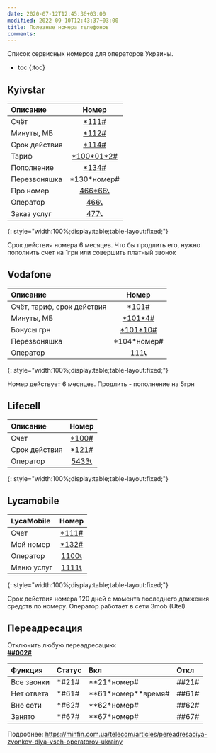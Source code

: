 ```yaml
---
date: 2020-07-12T12:45:36+03:00
modified: 2022-09-10T12:43:37+03:00
title: Полезные номера телефонов
comments: 
---
```


Список сервисных номеров для операторов Украины.

- toc
{:toc}

<!--


## Сводная таблица

Описание | Киевстар | Vodafone | Lifecell
:-|:-|:-|:-
Номер телефона | \*161#
Проверить счёт | \*111# | \*101# | \*100#
Срок действия  | \*114# | \*101# | \*121#
Тарифный план | \*100\*01\*2# <br> \*110# <br> 466\*66 | \*101# | неизвестно
Продлить номер | платный звонок, пополнение, проверить счет | пополнение на 5грн | неизвестно
Звонок оператору | 466 или 0 800 300 466<br>В главном меню: <br>1. Инфа по номеру<br>9. Получить поддержку <br>Подтвердить связь | 111 или <br>0 800 400 111<br>1. Инфа по номеру<br>0. Связь с оператором | 5433 или<br>0 800 20 5433<br>цифра «5», цифра «0»
Точное время | \*160#
Самообслужка | <https://account.kyivstar.ua> | приложение | <https://my.lifecell.ua>

{: style="width:100%;display:table;table-layout:fixed;"}




## Киевстар2
- **Узнать свой номер**  
  [\*161#](tel:*161#), 
   [\*161#](tel:\*161#)
- **Проверить счёт**  
  [\*111#](tel:*111#)
- **Срок действия номера**  
  \*114#
- **Продлить номер**  
  пополнение от 1грн
- **Звонок оператору**  
  позв. 466, в главном меню:  
  кн.1 - "информация по номеру"  
  кн.9 - "получить поддержку"  
  кн.1 - подтвердить связь
- **Бонусные мегабайты, минуты**  
\*112#
- **Узнать свой тарифный план**. 
\*100\*01\*2#  
- **Бонусный счёт**   
\*110#
- **Перезвоняшка**  
\*130\*0691234567#
- **Пополнить счёт с карточки без комиссии**  
\*134 #  

-->


## Kyivstar

Описание | Номер
:- | :-:
Счёт | [\*111#](tel:*111#)
Минуты, МБ | [\*112#](tel:*112#)
Срок действия | [\*114#](tel:*114#)
Тариф | [\*100\*01\*2#](tel:*100*01*2#)
Пополнение | [\*134# ](tel:*134# ) 
Перезвоняшка | \*130\*номер#
Про номер | [466\*66📞](tel:466*66)
Оператор | [466📞](tel:466)
Заказ услуг | [477📞](tel:477)
{: style="width:100%;display:table;table-layout:fixed;"}

Срок действия номера 6 месяцев. Что бы продлить его, нужно пополнить счет на 1грн или совершить платный звонок


## Vodafone

Описание | Номер
:- | :-:
Счёт, тариф, срок действия | [\*101#](tel:*101#)
Минуты, МБ | [\*101\*4#](tel:*101\4#)
Бонусы грн | [\*101\*10#](tel:*101*10#)
Перезвоняшка | \*104\*номер#  
Оператор | [111📞](tel:111)
{: style="width:100%;display:table;table-layout:fixed;"}

Номер действует 6 месяцев. Продлить - пополнение на 5грн


## Lifecell

Описание | Номер
:- | :-:
Счет | [\*100#](tel:*100#)
Срок действия  | [\*121#](tel:*121#)
Оператор | [5433📞](tel:5433)
{: style="width:100%;display:table;table-layout:fixed;"}



## Lycamobile

LycaMobile | Номер
:- | :-:
Счет | [\*111#](tel:*111#)
Мой номер | [\*132#](tel:*132#)
Оператор | [1100📞](tel:1100)
Меню услуг | [1111📞](tel:1111)
{: style="width:100%;display:table;table-layout:fixed;"}

Срок действия номера 120 дней с момента последнего движения средств по номеру. Оператор работает в сети 3mob (Utel)  

## Переадресация
Отключить любую переадресацию:  
**[##002#](tel:##002#)**

Функция | Статус | Вкл | Откл
:- | :- | :- | :-
Все звонки | \*#21# | \*\*21\*номер# | ##21#
Нет ответа | \*#61# | \*\*61\*номер\*\*время# | ##61#
Вне сети | \*#62# | \*\*62\*номер# | ##62#
Занято | \*#67# | \*\*67\*номер# | ##67#


Подробнее: <https://minfin.com.ua/telecom/articles/pereadresaciya-zvonkov-dlya-vseh-operatorov-ukrainy>


